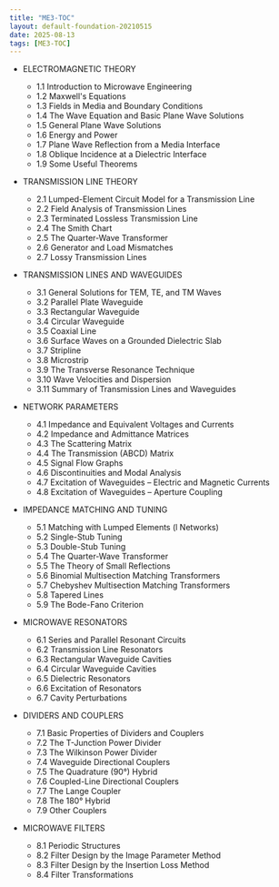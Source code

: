 ```yaml
---
title: "ME3-TOC"
layout: default-foundation-20210515
date: 2025-08-13
tags: [ME3-TOC]
---
```


- ELECTROMAGNETIC THEORY  
  - 1.1 Introduction to Microwave Engineering  
  - 1.2 Maxwell's Equations  
  - 1.3 Fields in Media and Boundary Conditions  
  - 1.4 The Wave Equation and Basic Plane Wave Solutions  
  - 1.5 General Plane Wave Solutions  
  - 1.6 Energy and Power  
  - 1.7 Plane Wave Reflection from a Media Interface  
  - 1.8 Oblique Incidence at a Dielectric Interface  
  - 1.9 Some Useful Theorems  

- TRANSMISSION LINE THEORY  
  - 2.1 Lumped-Element Circuit Model for a Transmission Line  
  - 2.2 Field Analysis of Transmission Lines  
  - 2.3 Terminated Lossless Transmission Line  
  - 2.4 The Smith Chart  
  - 2.5 The Quarter-Wave Transformer  
  - 2.6 Generator and Load Mismatches  
  - 2.7 Lossy Transmission Lines  

- TRANSMISSION LINES AND WAVEGUIDES  
  - 3.1 General Solutions for TEM, TE, and TM Waves  
  - 3.2 Parallel Plate Waveguide  
  - 3.3 Rectangular Waveguide  
  - 3.4 Circular Waveguide  
  - 3.5 Coaxial Line  
  - 3.6 Surface Waves on a Grounded Dielectric Slab  
  - 3.7 Stripline  
  - 3.8 Microstrip  
  - 3.9 The Transverse Resonance Technique  
  - 3.10 Wave Velocities and Dispersion  
  - 3.11 Summary of Transmission Lines and Waveguides  

- NETWORK PARAMETERS  
  - 4.1 Impedance and Equivalent Voltages and Currents  
  - 4.2 Impedance and Admittance Matrices  
  - 4.3 The Scattering Matrix  
  - 4.4 The Transmission (ABCD) Matrix  
  - 4.5 Signal Flow Graphs  
  - 4.6 Discontinuities and Modal Analysis  
  - 4.7 Excitation of Waveguides – Electric and Magnetic Currents  
  - 4.8 Excitation of Waveguides – Aperture Coupling  

- IMPEDANCE MATCHING AND TUNING  
  - 5.1 Matching with Lumped Elements (l Networks)  
  - 5.2 Single-Stub Tuning  
  - 5.3 Double-Stub Tuning  
  - 5.4 The Quarter-Wave Transformer  
  - 5.5 The Theory of Small Reflections  
  - 5.6 Binomial Multisection Matching Transformers  
  - 5.7 Chebyshev Multisection Matching Transformers  
  - 5.8 Tapered Lines  
  - 5.9 The Bode-Fano Criterion  

- MICROWAVE RESONATORS  
  - 6.1 Series and Parallel Resonant Circuits  
  - 6.2 Transmission Line Resonators  
  - 6.3 Rectangular Waveguide Cavities  
  - 6.4 Circular Waveguide Cavities  
  - 6.5 Dielectric Resonators  
  - 6.6 Excitation of Resonators  
  - 6.7 Cavity Perturbations  

- DIVIDERS AND COUPLERS  
  - 7.1 Basic Properties of Dividers and Couplers  
  - 7.2 The T-Junction Power Divider  
  - 7.3 The Wilkinson Power Divider  
  - 7.4 Waveguide Directional Couplers  
  - 7.5 The Quadrature (90°) Hybrid  
  - 7.6 Coupled-Line Directional Couplers  
  - 7.7 The Lange Coupler  
  - 7.8 The 180° Hybrid  
  - 7.9 Other Couplers  

- MICROWAVE FILTERS  
  - 8.1 Periodic Structures  
  - 8.2 Filter Design by the Image Parameter Method  
  - 8.3 Filter Design by the Insertion Loss Method  
  - 8.4 Filter Transformations
